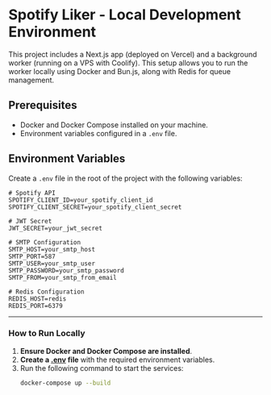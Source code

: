 # Spotify Liker - Local Development Environment

This project includes a Next.js app (deployed on Vercel) and a background worker (running on a VPS with Coolify). This setup allows you to run the worker locally using Docker and Bun.js, along with Redis for queue management.

## Prerequisites

- Docker and Docker Compose installed on your machine.
- Environment variables configured in a `.env` file.

## Environment Variables

Create a `.env` file in the root of the project with the following variables:

```env
# Spotify API
SPOTIFY_CLIENT_ID=your_spotify_client_id
SPOTIFY_CLIENT_SECRET=your_spotify_client_secret

# JWT Secret
JWT_SECRET=your_jwt_secret

# SMTP Configuration
SMTP_HOST=your_smtp_host
SMTP_PORT=587
SMTP_USER=your_smtp_user
SMTP_PASSWORD=your_smtp_password
SMTP_FROM=your_smtp_from_email

# Redis Configuration
REDIS_HOST=redis
REDIS_PORT=6379
```

---

### How to Run Locally

1. **Ensure Docker and Docker Compose are installed**.
2. **Create a [.env](http://_vscodecontentref_/0) file** with the required environment variables.
3. Run the following command to start the services:
   ```bash
   docker-compose up --build